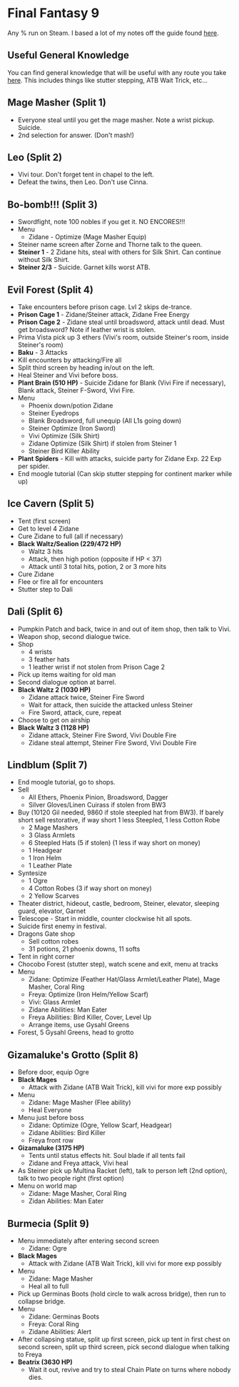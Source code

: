 # Final Fantasy 9

Any % run on Steam. I based a lot of my notes off the guide found [here][1].

## Useful General Knowledge

You can find general knowledge that will be useful with any route you take
[here][2]. This includes things like stutter stepping, ATB Wait Trick, etc...

## Mage Masher (Split 1)

  * Everyone steal until you get the mage masher. Note a wrist pickup. Suicide.
  * 2nd selection for answer. (Don't mash!)

## Leo (Split 2)

  * Vivi tour. Don't forget tent in chapel to the left.
  * Defeat the twins, then Leo. Don't use Cinna.

## Bo-bomb!!! (Split 3)

  * Swordfight, note 100 nobles if you get it. NO ENCORES!!!
  * Menu
    * Zidane - Optimize (Mage Masher Equip)
  * Steiner name screen after Zorne and Thorne talk to the queen.
  * **Steiner 1** - 2 Zidane hits, steal with others for Silk Shirt. Can
                continue without Silk Shirt.
  * **Steiner 2/3** - Suicide. Garnet kills worst ATB.

## Evil Forest (Split 4)

  * Take encounters before prison cage. Lvl 2 skips de-trance.
  * **Prison Cage 1** - Zidane/Steiner attack, Zidane Free Energy
  * **Prison Cage 2** - Zidane steal until broadsword, attack until dead. Must
                        get broadsword? Note if leather wrist is stolen.
  * Prima Vista pick up 3 ethers (Vivi's room, outside Steiner's room, inside
    Steiner's room)
  * **Baku** - 3 Attacks
  * Kill encounters by attacking/Fire all
  * Split third screen by heading in/out on the left.
  * Heal Steiner and Vivi before boss.
  * **Plant Brain (510 HP)** - Suicide Zidane for Blank (Vivi Fire if
                               necessary), Blank attack, Steiner F-Sword, Vivi
                               Fire.
  * Menu
    * Phoenix down/potion Zidane
    * Steiner Eyedrops
    * Blank Broadsword, full unequip (All L1s going down)
    * Steiner Optimize (Iron Sword)
    * Vivi Optimize (Silk Shirt)
    * Zidane Optimize (Silk Shirt) if stolen from Steiner 1
    * Steiner Bird Killer Ability
  * **Plant Spiders** - Kill with attacks, suicide party for Zidane Exp. 22 Exp
                        per spider.
  * End moogle tutorial (Can skip stutter stepping for continent marker while
    up)

## Ice Cavern (Split 5)

  * Tent (first screen)
  * Get to level 4 Zidane
  * Cure Zidane to full (all if necessary)
  * **Black Waltz/Sealion (229/472 HP)**
    * Waltz 3 hits
    * Attack, then high potion (opposite if HP < 37)
    * Attack until 3 total hits, potion, 2 or 3 more hits
  * Cure Zidane
  * Flee or fire all for encounters
  * Stutter step to Dali

## Dali (Split 6)

  * Pumpkin Patch and back, twice in and out of item shop, then talk to Vivi.
  * Weapon shop, second dialogue twice.
  * Shop
    * 4 wrists
    * 3 feather hats
    * 1 leather wrist if not stolen from Prison Cage 2
  * Pick up items waiting for old man
  * Second dialogue option at barrel.
  * **Black Waltz 2 (1030 HP)**
    * Zidane attack twice, Steiner Fire Sword
    * Wait for attack, then suicide the attacked unless Steiner
    * Fire Sword, attack, cure, repeat
  * Choose to get on airship
  * **Black Waltz 3 (1128 HP)**
    * Zidane attack, Steiner Fire Sword, Vivi Double Fire
    * Zidane steal attempt, Steiner Fire Sword, Vivi Double Fire

## Lindblum (Split 7)

  * End moogle tutorial, go to shops.
  * Sell
    * All Ethers, Phoenix Pinion, Broadsword, Dagger
    * Silver Gloves/Linen Cuirass if stolen from BW3
  * Buy (10120 Gil needed, 9860 if stole steepled hat from BW3). If barely short
    sell restorative, if way short 1 less Steepled, 1 less Cotton Robe
    * 2 Mage Mashers
    * 3 Glass Armlets
    * 6 Steepled Hats (5 if stolen) (1 less if way short on money)
    * 1 Headgear
    * 1 Iron Helm
    * 1 Leather Plate
  * Syntesize
    * 1 Ogre
    * 4 Cotton Robes (3 if way short on money)
    * 2 Yellow Scarves
  * Theater district, hideout, castle, bedroom, Steiner, elevator, sleeping
    guard, elevator, Garnet
  * Telescope - Start in middle, counter clockwise hit all spots.
  * Suicide first enemy in festival.
  * Dragons Gate shop
    * Sell cotton robes
    * 31 potions, 21 phoenix downs, 11 softs
  * Tent in right corner
  * Chocobo Forest (stutter step), watch scene and exit, menu at tracks
  * Menu
    * Zidane: Optimize (Feather Hat/Glass Armlet/Leather Plate), Mage Masher,
             Coral Ring
    * Freya: Optimize (Iron Helm/Yellow Scarf)
    * Vivi: Glass Armlet
    * Zidane Abilities: Man Eater
    * Freya Abilities: Bird Killer, Cover, Level Up
    * Arrange items, use Gysahl Greens
  * Forest, 5 Gysahl Greens, head to grotto

## Gizamaluke's Grotto (Split 8)

  * Before door, equip Ogre
  * **Black Mages**
    * Attack with Zidane (ATB Wait Trick), kill vivi for more exp possibly
  * Menu
    * Zidane: Mage Masher (Flee ability)
    * Heal Everyone
  * Menu just before boss
    * Zidane: Optimize (Ogre, Yellow Scarf, Headgear)
    * Zidane Abilities: Bird Killer
    * Freya front row
  * **Gizamaluke (3175 HP)**
    * Tents until status effects hit. Soul blade if all tents fail
    * Zidane and Freya attack, Vivi heal
  * As Steiner pick up Multina Racket (left), talk to person left (2nd option),
    talk to two people right (first option)
  * Menu on world map
    * Zidane: Mage Masher, Coral Ring
    * Zidan Abilities: Man Eater

## Burmecia (Split 9)

  * Menu immediately after entering second screen
    * Zidane: Ogre
  * **Black Mages**
    * Attack with Zidane (ATB Wait Trick), kill vivi for more exp possibly
  * Menu
    * Zidane: Mage Masher
    * Heal all to full
  * Pick up Germinas Boots (hold circle to walk across bridge), then run to
    collapse bridge.
  * Menu
    * Zidane: Germinas Boots
    * Freya: Coral Ring
    * Zidane Abilities: Alert
  * After collapsing statue, split up first screen, pick up tent in first chest
    on second screen, split up third screen, pick second dialogue when talking
    to Freya
  * **Beatrix (3630 HP)**
    * Wait it out, revive and try to steal Chain Plate on turns where nobody
      dies.

[1]: https://docs.google.com/document/d/1q0sAJBWoNyW85DlZBd2N8JxZyoylO6_mgVGefrW2e0c/edit
[2]: ./General_Knowledge.md